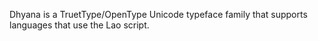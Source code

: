Dhyana is a TruetType/OpenType Unicode typeface family that supports languages 
that use the Lao script.
